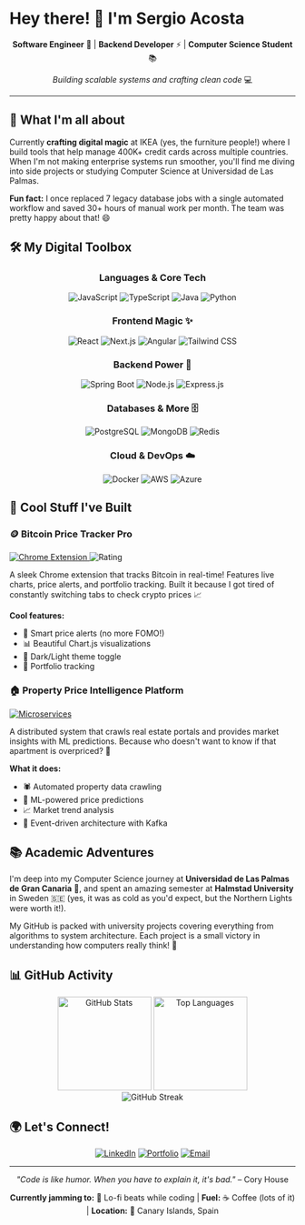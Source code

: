# Hey there! 👋 I'm Sergio Acosta

<div align="center">

**Software Engineer** 🚀 | **Backend Developer** ⚡ | **Computer Science Student** 📚

*Building scalable systems and crafting clean code* 💻

</div>

---

## 🚀 What I'm all about

Currently **crafting digital magic** at IKEA (yes, the furniture people!) where I build tools that help manage 400K+ credit cards across multiple countries. When I'm not making enterprise systems run smoother, you'll find me diving into side projects or studying Computer Science at Universidad de Las Palmas.

**Fun fact:** I once replaced 7 legacy database jobs with a single automated workflow and saved 30+ hours of manual work per month. The team was pretty happy about that! 😄

## 🛠️ My Digital Toolbox

<div align="center">

### Languages & Core Tech
![JavaScript](https://img.shields.io/badge/JavaScript-F7DF1E?style=for-the-badge&logo=javascript&logoColor=black)
![TypeScript](https://img.shields.io/badge/TypeScript-007ACC?style=for-the-badge&logo=typescript&logoColor=white)
![Java](https://img.shields.io/badge/Java-ED8B00?style=for-the-badge&logo=openjdk&logoColor=white)
![Python](https://img.shields.io/badge/Python-3776AB?style=for-the-badge&logo=python&logoColor=white)

### Frontend Magic ✨
![React](https://img.shields.io/badge/React-20232A?style=for-the-badge&logo=react&logoColor=61DAFB)
![Next.js](https://img.shields.io/badge/Next.js-000000?style=for-the-badge&logo=next.js&logoColor=white)
![Angular](https://img.shields.io/badge/Angular-DD0031?style=for-the-badge&logo=angular&logoColor=white)
![Tailwind CSS](https://img.shields.io/badge/Tailwind_CSS-38B2AC?style=for-the-badge&logo=tailwind-css&logoColor=white)

### Backend Power 💪
![Spring Boot](https://img.shields.io/badge/Spring_Boot-6DB33F?style=for-the-badge&logo=spring-boot&logoColor=white)
![Node.js](https://img.shields.io/badge/Node.js-43853D?style=for-the-badge&logo=node.js&logoColor=white)
![Express.js](https://img.shields.io/badge/Express.js-404D59?style=for-the-badge&logo=express&logoColor=white)

### Databases & More 🗄️
![PostgreSQL](https://img.shields.io/badge/PostgreSQL-316192?style=for-the-badge&logo=postgresql&logoColor=white)
![MongoDB](https://img.shields.io/badge/MongoDB-4EA94B?style=for-the-badge&logo=mongodb&logoColor=white)
![Redis](https://img.shields.io/badge/Redis-DC382D?style=for-the-badge&logo=redis&logoColor=white)

### Cloud & DevOps ☁️
![Docker](https://img.shields.io/badge/Docker-2496ED?style=for-the-badge&logo=docker&logoColor=white)
![AWS](https://img.shields.io/badge/AWS-232F3E?style=for-the-badge&logo=amazon-aws&logoColor=white)
![Azure](https://img.shields.io/badge/Azure-0078D4?style=for-the-badge&logo=microsoft-azure&logoColor=white)

</div>

## 🌟 Cool Stuff I've Built

### 🪙 Bitcoin Price Tracker Pro
<div align="left">
  <a href="https://github.com/SergioAcostaTer/bitcoin-price-tracker-pro">
    <img src="https://img.shields.io/badge/Chrome_Extension-1,000+_users-4285F4?style=for-the-badge&logo=googlechrome&logoColor=white" alt="Chrome Extension"/>
  </a>
  <img src="https://img.shields.io/badge/Rating-4.0/5_⭐-FFD700?style=for-the-badge" alt="Rating"/>
</div>

A sleek Chrome extension that tracks Bitcoin in real-time! Features live charts, price alerts, and portfolio tracking. Built it because I got tired of constantly switching tabs to check crypto prices 📈

**Cool features:**
- 🔔 Smart price alerts (no more FOMO!)
- 📊 Beautiful Chart.js visualizations
- 🌙 Dark/Light theme toggle
- 💼 Portfolio tracking

### 🏠 Property Price Intelligence Platform
<div align="left">
  <a href="https://github.com/SergioAcostaTer/property-price-tracker">
    <img src="https://img.shields.io/badge/Microservices-Architecture-FF6B6B?style=for-the-badge" alt="Microservices"/>
  </a>
</div>

A distributed system that crawls real estate portals and provides market insights with ML predictions. Because who doesn't want to know if that apartment is overpriced? 🏡

**What it does:**
- 🕷️ Automated property data crawling
- 🤖 ML-powered price predictions
- 📈 Market trend analysis
- 🎯 Event-driven architecture with Kafka

## 📚 Academic Adventures

I'm deep into my Computer Science journey at **Universidad de Las Palmas de Gran Canaria** 🏫, and spent an amazing semester at **Halmstad University** in Sweden 🇸🇪 (yes, it was as cold as you'd expect, but the Northern Lights were worth it!).

My GitHub is packed with university projects covering everything from algorithms to system architecture. Each project is a small victory in understanding how computers really think! 🧠

## 📊 GitHub Activity

<div align="center">
  <img src="https://github-readme-stats-sigma-five.vercel.app/api?username=SergioAcostaTer&show_icons=true&theme=tokyonight&hide_border=true&count_private=true" height="165" alt="GitHub Stats" />
  <img src="https://github-readme-stats-sigma-five.vercel.app/api/top-langs/?username=SergioAcostaTer&layout=compact&theme=tokyonight&hide_border=true&langs_count=6" height="165" alt="Top Languages" />
</div>

<div align="center">
  <img src="https://streak-stats.demolab.com/?user=SergioAcostaTer&theme=tokyonight&hide_border=true" alt="GitHub Streak" />
</div>

## 🌍 Let's Connect!

<div align="center">

[![LinkedIn](https://img.shields.io/badge/LinkedIn-0077B5?style=for-the-badge&logo=linkedin&logoColor=white)](https://linkedin.com/in/sergioacostaquintana)
[![Portfolio](https://img.shields.io/badge/Portfolio-FF5722?style=for-the-badge&logo=firefox&logoColor=white)](https://sergioaco.com)
[![Email](https://img.shields.io/badge/Email-D14836?style=for-the-badge&logo=gmail&logoColor=white)](mailto:sergioacostaquintana@gmail.com)

</div>

---

<div align="center">

*"Code is like humor. When you have to explain it, it's bad."* – Cory House

**Currently jamming to:** 🎵 Lo-fi beats while coding | **Fuel:** ☕ Coffee (lots of it) | **Location:** 🌴 Canary Islands, Spain

</div>
